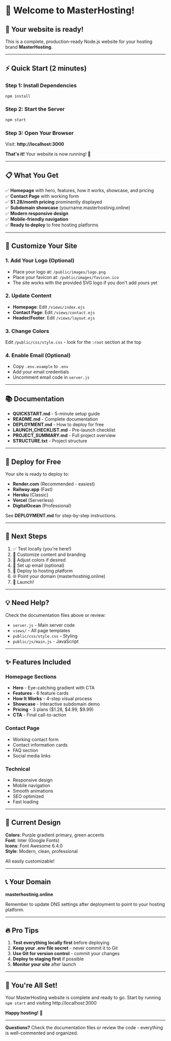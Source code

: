 # 👋 Welcome to MasterHosting!

## 🎉 Your website is ready!

This is a complete, production-ready Node.js website for your hosting brand **MasterHosting**.

---

## ⚡ Quick Start (2 minutes)

### Step 1: Install Dependencies
```bash
npm install
```

### Step 2: Start the Server
```bash
npm start
```

### Step 3: Open Your Browser
Visit: **http://localhost:3000**

**That's it!** Your website is now running! 🚀

---

## 📋 What You Get

✅ **Homepage** with hero, features, how it works, showcase, and pricing  
✅ **Contact Page** with working form  
✅ **$1.28/month pricing** prominently displayed  
✅ **Subdomain showcase** (yourname.masterhostinig.online)  
✅ **Modern responsive design**  
✅ **Mobile-friendly navigation**  
✅ **Ready to deploy** to free hosting platforms  

---

## 🎨 Customize Your Site

### 1. Add Your Logo (Optional)
- Place your logo at: `/public/images/logo.png`
- Place your favicon at: `/public/images/favicon.ico`
- The site works with the provided SVG logo if you don't add yours yet

### 2. Update Content
- **Homepage**: Edit `/views/index.ejs`
- **Contact Page**: Edit `/views/contact.ejs`
- **Header/Footer**: Edit `/views/layout.ejs`

### 3. Change Colors
Edit `/public/css/style.css` - look for the `:root` section at the top

### 4. Enable Email (Optional)
- Copy `.env.example` to `.env`
- Add your email credentials
- Uncomment email code in `server.js`

---

## 📚 Documentation

- **QUICKSTART.md** - 5-minute setup guide
- **README.md** - Complete documentation
- **DEPLOYMENT.md** - How to deploy for free
- **LAUNCH_CHECKLIST.md** - Pre-launch checklist
- **PROJECT_SUMMARY.md** - Full project overview
- **STRUCTURE.txt** - Project structure

---

## 🚀 Deploy for Free

Your site is ready to deploy to:
- **Render.com** (Recommended - easiest)
- **Railway.app** (Fast)
- **Heroku** (Classic)
- **Vercel** (Serverless)
- **DigitalOcean** (Professional)

See **DEPLOYMENT.md** for step-by-step instructions.

---

## 🎯 Next Steps

1. ✅ Test locally (you're here!)
2. 📝 Customize content and branding
3. 🎨 Adjust colors if desired
4. 📧 Set up email (optional)
5. 🚀 Deploy to hosting platform
6. 🌐 Point your domain (masterhostinig.online)
7. 🎉 Launch!

---

## 💡 Need Help?

Check the documentation files above or review:
- `server.js` - Main server code
- `views/` - All page templates
- `public/css/style.css` - Styling
- `public/js/main.js` - JavaScript

---

## ✨ Features Included

### Homepage Sections
- **Hero** - Eye-catching gradient with CTA
- **Features** - 6 feature cards
- **How It Works** - 4-step visual process
- **Showcase** - Interactive subdomain demo
- **Pricing** - 3 plans ($1.28, $4.99, $9.99)
- **CTA** - Final call-to-action

### Contact Page
- Working contact form
- Contact information cards
- FAQ section
- Social media links

### Technical
- Responsive design
- Mobile navigation
- Smooth animations
- SEO optimized
- Fast loading

---

## 🎨 Current Design

**Colors**: Purple gradient primary, green accents  
**Font**: Inter (Google Fonts)  
**Icons**: Font Awesome 6.4.0  
**Style**: Modern, clean, professional  

All easily customizable!

---

## 📞 Your Domain

**masterhostinig.online**

Remember to update DNS settings after deployment to point to your hosting platform.

---

## 🔥 Pro Tips

1. **Test everything locally first** before deploying
2. **Keep your .env file secret** - never commit it to Git
3. **Use Git for version control** - commit your changes
4. **Deploy to staging first** if possible
5. **Monitor your site** after launch

---

## 🎉 You're All Set!

Your MasterHosting website is complete and ready to go. Start by running `npm start` and visiting http://localhost:3000

**Happy hosting!** 🚀

---

**Questions?** Check the documentation files or review the code - everything is well-commented and organized.
